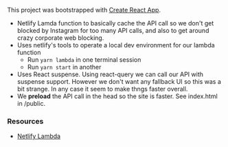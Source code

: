 This project was bootstrapped with [Create React App](https://github.com/facebook/create-react-app).

* Netlify Lamda function to basically cache the API call so we don't get blocked by Instagram for too many API calls, and also to get around crazy corporate web blocking.
* Uses netlify's tools to operate a local dev environment for our lambda function
  * Run `yarn lambda` in one terminal session
  * Run `yarn start` in another
* Uses React suspense. Using react-query we can call our API with suspense support.  However we don't want any fallback UI so this was a bit strange.  In any case it seem to make thngs faster overall.
* We **preload** the API call in the head so the site is faster.  See index.html in /public.

### Resources

* [Netlify Lambda](https://github.com/netlify/netlify-lambda)
